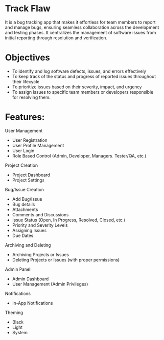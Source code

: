 # Track Flaw
It is a bug tracking app that makes it effortless for team members to report and manage bugs, ensuring seamless collaboration across the development and testing phases. It centralizes the management of software issues from initial reporting through resolution and verification.

# Objectives
  * To identify and log software defects, issues, and errors effectively
  * To keep track of the status and progress of reported issues throughout their lifecycle
  * To prioritize issues based on their severity, impact, and urgency
  * To assign issues to specific team members or developers responsible for resolving them.

# Features:
User Management
  * User Registration 
  * User Profile Management
  * User Login
  * Role Based Control (Admin, Developer, Managers. Tester/QA, etc.)

Project Creation
  * Project Dashboard
  * Project Settings

Bug/Issue Creation
  * Add Bug/Issue
  * Bug details
  * Attachments
  * Comments and Discussions
  * Issue Status (Open, In Progress, Resolved, Closed, etc.)
  * Priority and Severity Levels
  * Assigning Issues
  * Due Dates

Archiving and Deleting 
  * Archiving Projects or Issues
  * Deleting Projects or Issues (with proper permissions)

Admin Panel
  * Admin Dashboard
  * User Management (Admin Privileges)

Notifications
  * In-App Notifications

Theming
  * Black
  * Light 
  * System
